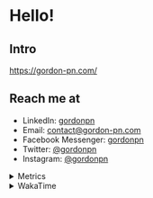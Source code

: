 # Hello!

## Intro

<https://gordon-pn.com/>

## Reach me at

- LinkedIn: [gordonpn](https://www.linkedin.com/in/gordonpn/)
- Email: [contact@gordon-pn.com](mailto:contact@gordon-pn.com)
- Facebook Messenger: [gordonpn](https://www.messenger.com/t/Gordonpn)
- Twitter: [@gordonpn](https://twitter.com/Gordonpn)
- Instagram: [@gordonpn](https://www.instagram.com/gordonpn/)

<details>
  <summary>Metrics</summary>

  <img align="center" src="https://github.com/gordonpn/gordonpn/blob/master/github-metrics.svg" alt="GitHub Metrics">

</details>

<details>
  <summary>WakaTime</summary>

  <!--START_SECTION:waka-->
📊 **This Week I Spent My Time On** 

```text
💬 Programming Languages: 
Java                     21 hrs 41 mins      ██████████████████░░░░░░░   70.08 % 
Go                       4 hrs 31 mins       ████░░░░░░░░░░░░░░░░░░░░░   14.64 % 
XML                      1 hr 24 mins        █░░░░░░░░░░░░░░░░░░░░░░░░   04.56 % 
Brazil Dependency Config 1 hr 2 mins         █░░░░░░░░░░░░░░░░░░░░░░░░   03.34 % 
Makefile                 33 mins             ░░░░░░░░░░░░░░░░░░░░░░░░░   01.80 % 

🔥 Editors: 
IntelliJ IDEA            29 hrs 10 mins      ████████████████████████░   94.27 % 
VS Code                  1 hr 46 mins        █░░░░░░░░░░░░░░░░░░░░░░░░   05.73 % 
```


 Last Updated on 14/01/2025 10:22:56 UTC
<!--END_SECTION:waka-->
</details>
